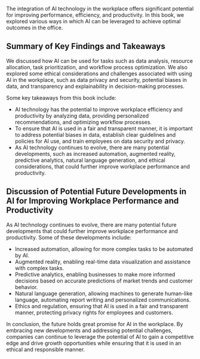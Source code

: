 

The integration of AI technology in the workplace offers significant potential for improving performance, efficiency, and productivity. In this book, we explored various ways in which AI can be leveraged to achieve optimal outcomes in the office.

Summary of Key Findings and Takeaways
-------------------------------------

We discussed how AI can be used for tasks such as data analysis, resource allocation, task prioritization, and workflow process optimization. We also explored some ethical considerations and challenges associated with using AI in the workplace, such as data privacy and security, potential biases in data, and transparency and explainability in decision-making processes.

Some key takeaways from this book include:

* AI technology has the potential to improve workplace efficiency and productivity by analyzing data, providing personalized recommendations, and optimizing workflow processes.
* To ensure that AI is used in a fair and transparent manner, it is important to address potential biases in data, establish clear guidelines and policies for AI use, and train employees on data security and privacy.
* As AI technology continues to evolve, there are many potential developments, such as increased automation, augmented reality, predictive analytics, natural language generation, and ethical considerations, that could further improve workplace performance and productivity.

Discussion of Potential Future Developments in AI for Improving Workplace Performance and Productivity
------------------------------------------------------------------------------------------------------

As AI technology continues to evolve, there are many potential future developments that could further improve workplace performance and productivity. Some of these developments include:

* Increased automation, allowing for more complex tasks to be automated by AI.
* Augmented reality, enabling real-time data visualization and assistance with complex tasks.
* Predictive analytics, enabling businesses to make more informed decisions based on accurate predictions of market trends and customer behavior.
* Natural language generation, allowing machines to generate human-like language, automating report writing and personalized communications.
* Ethics and regulation, ensuring that AI is used in a fair and transparent manner, protecting privacy rights for employees and customers.

In conclusion, the future holds great promise for AI in the workplace. By embracing new developments and addressing potential challenges, companies can continue to leverage the potential of AI to gain a competitive edge and drive growth opportunities while ensuring that it is used in an ethical and responsible manner.
